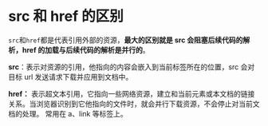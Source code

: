 # src 和 href 的区别

`src`和`href`都是代表引用外部的资源，**最大的区别就是 src 会阻塞后续代码的解析，href 的加载与后续代码的解析是并行的**。

**src**：表示对资源的引用，他指向的内容会嵌入到当前标签所在的位置，src 会对目标 url 发送请求下载并应用到文档中。

**href：** 表示超文本引用，它指向一些网络资源，建立和当前元素或本文档的链接关系。当浏览器识别到它他指向的⽂件时，就会并⾏下载资源，不会停⽌对当前⽂档的处理。 常用在 a、link 等标签上。
